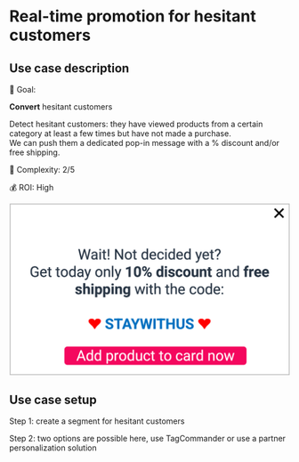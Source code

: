 # Real-time promotion for hesitant customers

## Use case description

🎯 Goal:

**Convert** hesitant customers

Detect hesitant customers: they have viewed products from a certain category at least a few times but have not made a purchase.\
We can push them a dedicated pop-in message with a % discount and/or free shipping.

🔧 Complexity: 2/5

💰 ROI: High

![](../../../.gitbook/assets/stay.png)

## Use case setup

Step 1: create a segment for hesitant customers

Step 2: two options are possible here, use TagCommander or use a partner personalization solution
